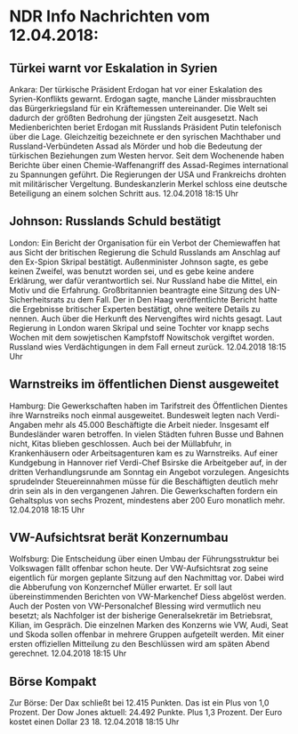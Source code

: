 # NDR Info Nachrichten vom 12.04.2018:


## Türkei warnt vor Eskalation in Syrien
Ankara: Der türkische Präsident Erdogan hat vor einer Eskalation des Syrien-Konflikts gewarnt. Erdogan sagte, manche Länder missbrauchten das Bürgerkriegsland für ein Kräftemessen untereinander. Die Welt sei dadurch der größten Bedrohung der jüngsten Zeit ausgesetzt. Nach Medienberichten beriet Erdogan mit Russlands Präsident Putin telefonisch über die Lage. Gleichzeitig bezeichnete er den syrischen Machthaber und Russland-Verbündeten Assad als Mörder und hob die Bedeutung der türkischen Beziehungen zum Westen hervor. Seit dem Wochenende haben Berichte über einen Chemie-Waffenangriff des Assad-Regimes international zu Spannungen geführt. Die Regierungen der USA und Frankreichs drohten mit militärischer Vergeltung. Bundeskanzlerin Merkel schloss eine deutsche Beteiligung an einem solchen Schritt aus. 12.04.2018 18:15 Uhr 

## Johnson: Russlands Schuld bestätigt
London: Ein Bericht der Organisation für ein Verbot der Chemiewaffen hat aus Sicht der britischen Regierung die Schuld Russlands am Anschlag auf den Ex-Spion Skripal bestätigt. Außenminister Johnson sagte, es gebe keinen Zweifel, was benutzt worden sei, und es gebe keine andere Erklärung, wer dafür verantwortlich sei. Nur Russland habe die Mittel, ein Motiv und die Erfahrung. Großbritannien beantragte eine Sitzung des UN-Sicherheitsrats zu dem Fall. Der in Den Haag veröffentlichte Bericht hatte die Ergebnisse britischer Experten bestätigt, ohne weitere Details zu nennen. Auch über die Herkunft des Nervengiftes wird nichts gesagt. Laut Regierung in London waren Skripal und seine Tochter vor knapp sechs Wochen mit dem sowjetischen Kampfstoff Nowitschok vergiftet worden. Russland wies Verdächtigungen in dem Fall erneut zurück. 12.04.2018 18:15 Uhr 

## Warnstreiks im öffentlichen Dienst ausgeweitet
Hamburg: 	Die Gewerkschaften haben im Tarifstreit des Öffentlichen Dientes ihre Warnstreiks noch einmal ausgeweitet. Bundesweit legten nach Verdi-Angaben mehr als 45.000 Beschäftigte die Arbeit nieder. Insgesamt elf Bundesländer waren betroffen. In vielen Städten fuhren Busse und Bahnen nicht, Kitas blieben geschlossen. Auch bei der Müllabfuhr, in Krankenhäusern oder Arbeitsagenturen kam es zu Warnstreiks. Auf einer Kundgebung in Hannover rief Verdi-Chef Bsirske die Arbeitgeber auf, in der dritten Verhandlungsrunde am Sonntag ein Angebot vorzulegen. Angesichts sprudelnder Steuereinnahmen müsse für die Beschäftigten deutlich mehr drin sein als in den vergangenen Jahren. Die Gewerkschaften fordern ein Gehaltsplus von sechs Prozent, mindestens aber 200 Euro monatlich mehr. 12.04.2018 18:15 Uhr 

## VW-Aufsichtsrat berät Konzernumbau
Wolfsburg: Die Entscheidung über einen Umbau der Führungsstruktur bei Volkswagen fällt offenbar schon heute. Der VW-Aufsichtsrat zog seine eigentlich für morgen geplante Sitzung auf den Nachmittag vor. Dabei wird die Abberufung von Konzernchef Müller erwartet. Er soll laut übereinstimmenden Berichten von VW-Markenchef Diess abgelöst werden. Auch der Posten von VW-Personalchef Blessing wird vermutlich neu besetzt; als Nachfolger ist der bisherige Generalsekretär im Betriebsrat, Kilian, im Gespräch. Die einzelnen Marken des Konzerns wie VW, Audi, Seat und Skoda sollen offenbar in mehrere Gruppen aufgeteilt werden. Mit einer ersten offiziellen Mitteilung zu den Beschlüssen wird am späten Abend gerechnet. 12.04.2018 18:15 Uhr 

## Börse Kompakt
Zur Börse: Der Dax schließt bei 12.415 Punkten. Das ist ein Plus von 1,0 Prozent. Der Dow Jones aktuell: 24.492 Punkte. Plus 1,3 Prozent. Der Euro kostet einen Dollar 23 18. 12.04.2018 18:15 Uhr 
